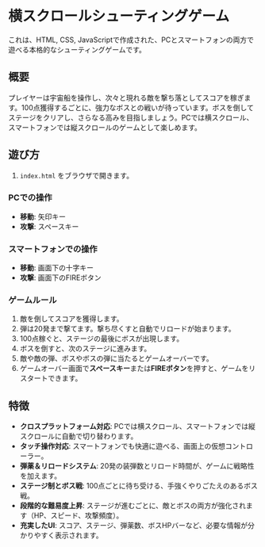 # 横スクロールシューティングゲーム

これは、HTML, CSS, JavaScriptで作成された、PCとスマートフォンの両方で遊べる本格的なシューティングゲームです。

## 概要

プレイヤーは宇宙船を操作し、次々と現れる敵を撃ち落としてスコアを稼ぎます。100点獲得するごとに、強力なボスとの戦いが待っています。ボスを倒してステージをクリアし、さらなる高みを目指しましょう。PCでは横スクロール、スマートフォンでは縦スクロールのゲームとして楽しめます。

## 遊び方

1.  `index.html` をブラウザで開きます。

### PCでの操作
-   **移動**: 矢印キー
-   **攻撃**: スペースキー

### スマートフォンでの操作
-   **移動**: 画面下の十字キー
-   **攻撃**: 画面下のFIREボタン

### ゲームルール
1.  敵を倒してスコアを獲得します。
2.  弾は20発まで撃てます。撃ち尽くすと自動でリロードが始まります。
3.  100点稼ぐと、ステージの最後にボスが出現します。
4.  ボスを倒すと、次のステージに進みます。
5.  敵や敵の弾、ボスやボスの弾に当たるとゲームオーバーです。
6.  ゲームオーバー画面で**スペースキー**または**FIREボタン**を押すと、ゲームをリスタートできます。

## 特徴

-   **クロスプラットフォーム対応**: PCでは横スクロール、スマートフォンでは縦スクロールに自動で切り替わります。
-   **タッチ操作対応**: スマートフォンでも快適に遊べる、画面上の仮想コントローラー。
-   **弾薬＆リロードシステム**: 20発の装弾数とリロード時間が、ゲームに戦略性を加えます。
-   **ステージ制とボス戦**: 100点ごとに待ち受ける、手強くやりごたえのあるボス戦。
-   **段階的な難易度上昇**: ステージが進むごとに、敵とボスの両方が強化されます（HP、スピード、攻撃頻度）。
-   **充実したUI**: スコア、ステージ、弾薬数、ボスHPバーなど、必要な情報が分かりやすく表示されます。
